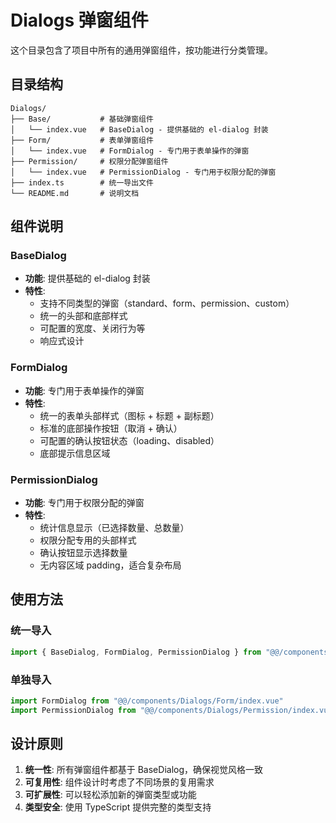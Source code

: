 # Dialogs 弹窗组件

这个目录包含了项目中所有的通用弹窗组件，按功能进行分类管理。

## 目录结构

```
Dialogs/
├── Base/           # 基础弹窗组件
│   └── index.vue   # BaseDialog - 提供基础的 el-dialog 封装
├── Form/           # 表单弹窗组件
│   └── index.vue   # FormDialog - 专门用于表单操作的弹窗
├── Permission/     # 权限分配弹窗组件
│   └── index.vue   # PermissionDialog - 专门用于权限分配的弹窗
├── index.ts        # 统一导出文件
└── README.md       # 说明文档
```

## 组件说明

### BaseDialog
- **功能**: 提供基础的 el-dialog 封装
- **特性**: 
  - 支持不同类型的弹窗（standard、form、permission、custom）
  - 统一的头部和底部样式
  - 可配置的宽度、关闭行为等
  - 响应式设计

### FormDialog
- **功能**: 专门用于表单操作的弹窗
- **特性**:
  - 统一的表单头部样式（图标 + 标题 + 副标题）
  - 标准的底部操作按钮（取消 + 确认）
  - 可配置的确认按钮状态（loading、disabled）
  - 底部提示信息区域

### PermissionDialog
- **功能**: 专门用于权限分配的弹窗
- **特性**:
  - 统计信息显示（已选择数量、总数量）
  - 权限分配专用的头部样式
  - 确认按钮显示选择数量
  - 无内容区域 padding，适合复杂布局

## 使用方法

### 统一导入
```typescript
import { BaseDialog, FormDialog, PermissionDialog } from "@@/components/Dialogs"
```

### 单独导入
```typescript
import FormDialog from "@@/components/Dialogs/Form/index.vue"
import PermissionDialog from "@@/components/Dialogs/Permission/index.vue"
```

## 设计原则

1. **统一性**: 所有弹窗组件都基于 BaseDialog，确保视觉风格一致
2. **可复用性**: 组件设计时考虑了不同场景的复用需求
3. **可扩展性**: 可以轻松添加新的弹窗类型或功能
4. **类型安全**: 使用 TypeScript 提供完整的类型支持
